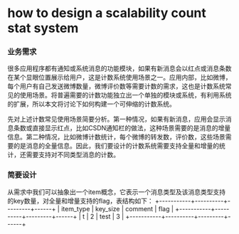 how to design a scalability count stat system
============================================
### 业务需求
很多应用程序都有通知或系统消息的功能模块，如果有新消息会以红点或消息条数在某个显眼位置展示给用户，这是计数系统使用场景之一。应用内部，比如微博，每个用户有自己发送微博数量，微博评价数等需要计数的需求，这也是计数系统常见的使用场景。将普遍需要的计数功能独立出一个单独的模块或系统，有利用系统的扩展，所以本文将讨论下如何构建一个可伸缩的计数系统。

先对上述计数常见使用场景简要分析。第一种情况，如果有新消息，应用会显示消息条数或直接显示红点，比如CSDN通知栏的做法，这种场景需要的是消息的增量信息。第二种情况，比如微博计数统计，每个微博的转发数，评价数，这些场景需要的是消息的全量信息。因此，我们要设计的计数系统需要支持全量和增量的统计，还需要支持对不同类型消息的计数。

### 简要设计
 从需求中我们可以抽象出一个item概念，它表示一个消息类型及该消息类型支持的key数量，对全量和增量支持的flag，表结构如下：
+-----------+----------+---------+------+
| item_type | key_size | comment | flag |
+-----------+----------+---------+------+
| t         |        2 | test    |    3 |
+-----------+----------+---------+------+

